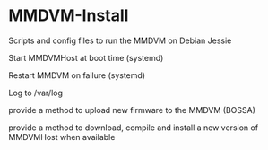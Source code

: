 # MMDVM-Install

Scripts and config files to run the MMDVM on Debian Jessie

Start MMDVMHost at boot time (systemd)

Restart MMDVM on failure (systemd) 

Log to /var/log

provide a method to upload new firmware to the MMDVM (BOSSA)

provide a method to download, compile and install a new version of MMDVMHost when available

